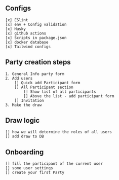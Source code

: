 ## Configs

    [x] ESlint
    [x] env + Config validation
    [x] Husky
    [x] github actions
    [x] Scripts in package.json
    [x] docker database
    [x] Tailwind configs

## Party creation steps

    1. General Info party form
    2. Add users
        [] Quick add Participant form
        [] All Participant section
            [] Show list of all participants
            [] Above the list - add participant form
        [] Invitation
    3. Make the draw

## Draw logic

    [] how we will determine the roles of all users
    [] add draw to DB

## Onboarding

    [] fill the participant of the current user
    [] some user settings
    [] create your first Party
